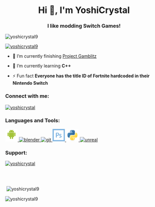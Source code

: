 <h1 align="center">Hi 👋, I'm YoshiCrystal</h1>
<h3 align="center">I like modding Switch Games!</h3>

<p align="left"> <img src="https://komarev.com/ghpvc/?username=yoshicrystal9&label=Profile%20views&color=0e75b6&style=flat" alt="yoshicrystal9" /> </p>

<p align="left"> <a href="https://github.com/ryo-ma/github-profile-trophy"><img src="https://github-profile-trophy.vercel.app/?username=yoshicrystal9" alt="yoshicrystal9" /></a> </p>

- 🔭 I’m currently finishing [Project Gamblitz](https://github.com/Project-Gamblitz)

- 🌱 I’m currently learning **C++**

- ⚡ Fun fact **Everyone has the title ID of Fortnite hardcoded in their Nintendo Switch**

<h3 align="left">Connect with me:</h3>
<p align="left">
<a href="https://www.youtube.com/c/yoshicrystal" target="blank"><img align="center" src="https://raw.githubusercontent.com/rahuldkjain/github-profile-readme-generator/master/src/images/icons/Social/youtube.svg" alt="yoshicrystal" height="30" width="40" /></a>
</p>

<h3 align="left">Languages and Tools:</h3>
<p align="left"> <a href="https://developer.android.com" target="_blank" rel="noreferrer"> <img src="https://raw.githubusercontent.com/devicons/devicon/master/icons/android/android-original-wordmark.svg" alt="android" width="40" height="40"/> </a> <a href="https://www.blender.org/" target="_blank" rel="noreferrer"> <img src="https://download.blender.org/branding/community/blender_community_badge_white.svg" alt="blender" width="40" height="40"/> </a> <a href="https://git-scm.com/" target="_blank" rel="noreferrer"> <img src="https://www.vectorlogo.zone/logos/git-scm/git-scm-icon.svg" alt="git" width="40" height="40"/> </a> <a href="https://www.photoshop.com/en" target="_blank" rel="noreferrer"> <img src="https://raw.githubusercontent.com/devicons/devicon/master/icons/photoshop/photoshop-line.svg" alt="photoshop" width="40" height="40"/> </a> <a href="https://www.python.org" target="_blank" rel="noreferrer"> <img src="https://raw.githubusercontent.com/devicons/devicon/master/icons/python/python-original.svg" alt="python" width="40" height="40"/> </a> <a href="https://unrealengine.com/" target="_blank" rel="noreferrer"> <img src="https://raw.githubusercontent.com/kenangundogan/fontisto/036b7eca71aab1bef8e6a0518f7329f13ed62f6b/icons/svg/brand/unreal-engine.svg" alt="unreal" width="40" height="40"/> </a> </p>

<h3 align="left">Support:</h3>
<p><a href="https://ko-fi.com/yoshicrystal"> <img align=" enter" src="https://cdn.ko-fi.com/cdn/kofi3.png?v=3" height="50" width="210" alt="yoshicrystal" /></a></p><br><br>

<p>&nbsp;<img align="center" src="https://github-readme-stats.vercel.app/api?username=yoshicrystal9&show_icons=true&locale=en" alt="yoshicrystal9" /></p>

<p><img align="center" src="https://github-readme-streak-stats.herokuapp.com/?user=yoshicrystal9&" alt="yoshicrystal9" /></p>
